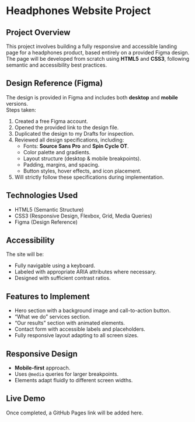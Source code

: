 # Headphones Website Project

## Project Overview
This project involves building a fully responsive and accessible landing page for a headphones product, based entirely on a provided Figma design.  
The page will be developed from scratch using **HTML5** and **CSS3**, following semantic and accessibility best practices.

## Design Reference (Figma)
The design is provided in Figma and includes both **desktop** and **mobile** versions.  
Steps taken:
1. Created a free Figma account.
2. Opened the provided link to the design file.
3. Duplicated the design to my Drafts for inspection.
4. Reviewed all design specifications, including:
   - Fonts: **Source Sans Pro** and **Spin Cycle OT**.
   - Color palette and gradients.
   - Layout structure (desktop & mobile breakpoints).
   - Padding, margins, and spacing.
   - Button styles, hover effects, and icon placement.
5. Will strictly follow these specifications during implementation.

## Technologies Used
- HTML5 (Semantic Structure)
- CSS3 (Responsive Design, Flexbox, Grid, Media Queries)
- Figma (Design Reference)

## Accessibility
The site will be:
- Fully navigable using a keyboard.
- Labeled with appropriate ARIA attributes where necessary.
- Designed with sufficient contrast ratios.

## Features to Implement
- Hero section with a background image and call-to-action button.
- “What we do” services section.
- “Our results” section with animated elements.
- Contact form with accessible labels and placeholders.
- Fully responsive layout adapting to all screen sizes.

## Responsive Design
- **Mobile-first** approach.
- Uses `@media` queries for larger breakpoints.
- Elements adapt fluidly to different screen widths.

## Live Demo
Once completed, a GitHub Pages link will be added here.

